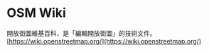 # OSM Wiki
開放街圖維基百科，是「編輯開放街圖」的技術文件。  
[https://wiki.openstreetmap.org/](https://wiki.openstreetmap.org/)  
